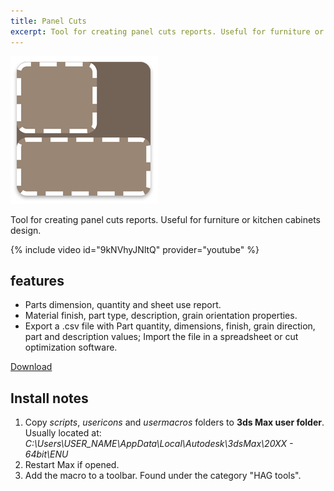 ```yaml
---
title: Panel Cuts
excerpt: Tool for creating panel cuts reports. Useful for furniture or kitchen cabinets design.
---
```


![panel?cuts](/assets/images/panel_cuts_logo.png)

Tool for creating panel cuts reports. Useful for furniture or kitchen cabinets design.

{% include video id="9kNVhyJNltQ" provider="youtube" %}

## features

- Parts dimension, quantity and sheet use report.
- Material finish, part type, description, grain orientation properties.
- Export a .csv file with Part quantity, dimensions, finish, grain direction, part and description values; Import the file in a spreadsheet or cut optimization software.

<a href="https://github.com/HAG87/maxscript-assorted/blob/master/release/HAG_panelCuts.zip" class="btn btn--primary">Download</a>

## Install notes

1. Copy *scripts*, *usericons* and *usermacros* folders to **3ds Max user folder**. Usually located at: *C:\Users\USER_NAME\AppData\Local\Autodesk\3dsMax\20XX - 64bit\ENU*
2. Restart Max if opened.
3. Add the macro to a toolbar. Found under the category "HAG tools".